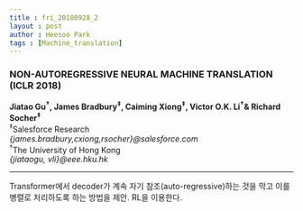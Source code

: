 ```yaml
---
title : fri_20180928_2
layout : post
author : Heesoo Park
tags : [Machine_translation]
---
```


<h3>NON-AUTOREGRESSIVE NEURAL MACHINE TRANSLATION (ICLR 2018) </h3>


<p>

<b>Jiatao Gu<sup>†</sup>, James Bradbury<sup>‡</sup>, Caiming Xiong<sup>‡</sup>, Victor O.K. Li<sup>†</sup>& Richard Socher<sup>‡</sup></b><br/>
<sup>‡</sup>Salesforce Research<br/>
<em>{james.bradbury,cxiong,rsocher}@salesforce.com</em><br/>
<sup>†</sup>The University of Hong Kong<br/>
<em>{jiataogu, vli}@eee.hku.hk</em><br/>

</p>

<hr />
<p>
Transformer에서 decoder가 계속 자기 참조(auto-regressive)하는 것을 막고 이를 병렬로 처리하도록 하는 방법을 제안. RL을 이용한다.<br/>

</p>